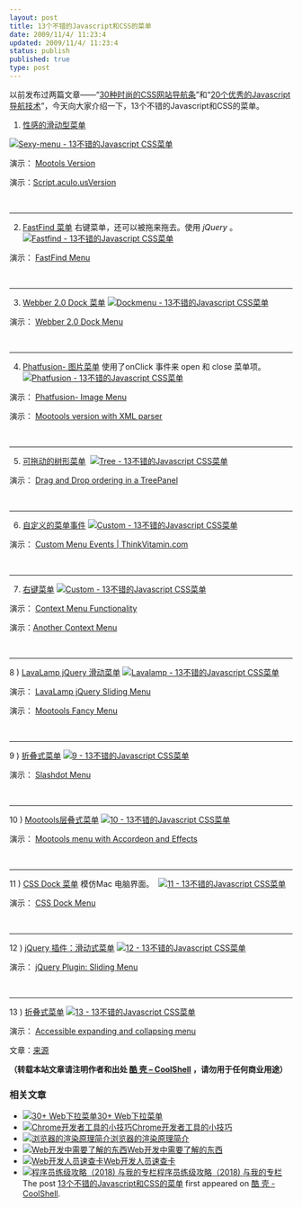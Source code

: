 ```yaml
---
layout: post
title: 13个不错的Javascript和CSS的菜单
date: 2009/11/4/ 11:23:4
updated: 2009/11/4/ 11:23:4
status: publish
published: true
type: post
---
```


以前发布过两篇文章——“[30种时尚的CSS网站导航条](https://coolshell.cn/articles/562.html)”和“[20个优秀的Javascript导航技术](https://coolshell.cn/articles/918.html)”，今天向大家介绍一下，13个不错的Javascript和CSS的菜单。


1) [性感的滑动型菜单](http://www.andrewsellick.com/35/sexy-sliding-javascript-side-bar-menu-using-mootools) 


[![Sexy-menu - 13不错的Javascript CSS菜单](http://9tricks.com/wp-content/uploads/HLIC/4996deb5bbd70cc8d71bc51ec8954385.gif)](http://www.andrewsellick.com/35/sexy-sliding-javascript-side-bar-menu-using-mootools)


演示： [Mootols Version](http://www.andrewsellick.com/examples/sliding-side-bar/ "Demo")  

演示：[Script.aculo.usVersion](http://www.andrewsellick.com/examples/sliding-side-bar-scriptaculous/ "Demo")


 





---

2) [FastFind 菜单](http://labs.activespotlight.net/jQuery/menu_demo.html) 右键菜单，还可以被拖来拖去。使用 *jQuery* 。
[![Fastfind - 13不错的Javascript CSS菜单](http://9tricks.com/wp-content/uploads/HLIC/2c3645511db61a6d2c008aacf5d1b5d3.gif)](http://labs.activespotlight.net/jQuery/menu_demo.html)


演示： [FastFind Menu](http://labs.activespotlight.net/jQuery/menu_demo.html "Demo")


 




---

3) [Webber 2.0 Dock 菜单](http://2210media.com/dock_menu/)
[![Dockmenu - 13不错的Javascript CSS菜单](http://9tricks.com/wp-content/uploads/HLIC/b959949728d1df1f380f68fdd30a345a.gif)](http://2210media.com/dock_menu/)


演示： [Webber 2.0 Dock Menu](http://2210media.com/dock_menu/ "Demo")


 




---

4) [Phatfusion- 图片菜单](http://www.phatfusion.net/) 使用了onClick 事件来 open 和 close 菜单项。
[![Phatfusion - 13不错的Javascript CSS菜单](http://9tricks.com/wp-content/uploads/HLIC/7c8a1d7b798d4a2d919eb83a792b71f0.jpg)](http://www.phatfusion.net/imagemenu/index.htm)


演示： [Phatfusion- Image Menu](http://www.phatfusion.net/imagemenu/index.htm "Demo")  

演示： [Mootools version with XML parser](http://www.artviper.de/ImageMenu/ "Demo")


 




---

5) [可拖动的树形菜单](http://extjs.com/deploy/dev/examples/tree/reorder.html)
 [![Tree - 13不错的Javascript CSS菜单](http://9tricks.com/wp-content/uploads/HLIC/a999b2c5c2b62e523654a43d8f2d379b.gif)](http://extjs.com/deploy/dev/examples/tree/reorder.html)


演示： [Drag and Drop ordering in a TreePanel](http://extjs.com/deploy/dev/examples/tree/reorder.html "Demo")


 




---

6) [自定义的菜单事件](http://www.thinkvitamin.com/)
[![Custom - 13不错的Javascript CSS菜单](http://9tricks.com/wp-content/uploads/HLIC/f049f6dba56c3ff488dcf9d0dba9181a.gif)](http://www.thinkvitamin.com/misc/yui-demos/demo-10.html)


演示： [Custom Menu Events | ThinkVitamin.com](http://www.thinkvitamin.com/misc/yui-demos/demo-10.html "Demo")


 




---

7) [右键菜单](http://yura.thinkweb2.com/scripting/contextMenu/) 
[![Custom - 13不错的Javascript CSS菜单](http://9tricks.com/wp-content/uploads/HLIC/d593bc2e237bc06e6f28e7ccf999eb2b.jpg)](http://yura.thinkweb2.com/scripting/contextMenu/)


演示： [Context Menu Functionality](http://yura.thinkweb2.com/scripting/contextMenu/ "Demo")  

演示：[Another Context Menu](http://utils.softr.net/contextmenoo-menu-contextual-con-mootools/ "demo")


 




---

8 ) [LavaLamp jQuery 滑动菜单](http://gmarwaha.com/blog/?p=7) 
[![Lavalamp - 13不错的Javascript CSS菜单](http://9tricks.com/wp-content/uploads/HLIC/670a6412233b77ecbccf70047b6d75ac.gif)](http://gmarwaha.com/blog/?p=7)


演示： [LavaLamp jQuery Sliding Menu](http://gmarwaha.com/blog/?p=7 "Demo")  

演示： [Mootools Fancy Menu](http://devthought.com/cssjavascript-true-power-fancy-menu/ "Demo")


 




---

9 ) [折叠式菜单](http://www.dynamicdrive.com/dynamicindex1/slashdot.htm)
[![9 - 13不错的Javascript CSS菜单](http://9tricks.com/wp-content/uploads/HLIC/62922536936df5e7c844afa1e86cb606.gif)](http://www.dynamicdrive.com/dynamicindex1/slashdot.htm)


演示： [Slashdot Menu](http://www.dynamicdrive.com/dynamicindex1/slashdot.htm "Demo")


 




---

10 ) [Mootools层叠式菜单](http://www.artviper.eu/mootoolsmenu/)
[![10 - 13不错的Javascript CSS菜单](http://9tricks.com/wp-content/uploads/HLIC/ef8e08b0a9bf0ff831ac0b5078d74115.jpg)](http://www.artviper.eu/mootoolsmenu/)


演示： [Mootools menu with Accordeon and Effects](http://www.artviper.eu/mootoolsmenu/ "Demo")


 




---

11 ) [CSS Dock 菜单](http://www.ndesign-studio.com/blog/mac/css-dock-menu) 模仿Mac 电脑界面。 
[![11 - 13不错的Javascript CSS菜单](http://9tricks.com/wp-content/uploads/HLIC/c995589668f5cafebb326f51458507fd.gif)](http://www.ndesign-studio.com/blog/mac/css-dock-menu)


演示： [CSS Dock Menu](http://www.ndesign-studio.com/blog/mac/css-dock-menu "Demo")


 




---

12 ) [jQuery 插件：滑动式菜单](http://www.getintothis.com/pub/projects/rb_menu/)
[![12 - 13不错的Javascript CSS菜单](http://9tricks.com/wp-content/uploads/HLIC/e89c0f8090dfdf15f02ca59ca26790d1.gif)](http://www.getintothis.com/pub/projects/rb_menu/)


演示： [jQuery Plugin: Sliding Menu](http://www.getintothis.com/pub/projects/rb_menu/ "Demo")


 




---

13 ) [折叠式菜单](http://www.456bereastreet.com/archive/200705/accessible_expanding_and_collapsing_menu/)
[![13 - 13不错的Javascript CSS菜单](http://9tricks.com/wp-content/uploads/HLIC/0a9da228f5264becdc2aac4296776f35.gif)](http://www.456bereastreet.com/lab/accessible-expanding-collapsing-menu/)


演示： [Accessible expanding and collapsing menu](http://www.456bereastreet.com/lab/accessible-expanding-collapsing-menu/ "Demo")


文章：[来源](http://9tricks.com/web-dev/13-awesome-javascript-css-menus/)



**（转载本站文章请注明作者和出处 [酷 壳 – CoolShell](https://coolshell.cn/) ，请勿用于任何商业用途）**



### 相关文章

* [![30+ Web下拉菜单](https://coolshell.cn/wp-content/uploads/2010/10/Drop-Down-Menu-Scripts-5-150x150.jpg)](https://coolshell.cn/articles/3207.html)[30+ Web下拉菜单](https://coolshell.cn/articles/3207.html)
* [![Chrome开发者工具的小技巧](https://coolshell.cn/wp-content/uploads/2017/01/pretty-code-150x150.gif)](https://coolshell.cn/articles/17634.html)[Chrome开发者工具的小技巧](https://coolshell.cn/articles/17634.html)
* [![浏览器的渲染原理简介](https://coolshell.cn/wp-content/uploads/2013/05/Render-Process-150x150.jpg)](https://coolshell.cn/articles/9666.html)[浏览器的渲染原理简介](https://coolshell.cn/articles/9666.html)
* [![Web开发中需要了解的东西](https://coolshell.cn/wp-content/plugins/wordpress-23-related-posts-plugin/static/thumbs/30.jpg)](https://coolshell.cn/articles/6043.html)[Web开发中需要了解的东西](https://coolshell.cn/articles/6043.html)
* [![Web开发人员速查卡](https://coolshell.cn/wp-content/uploads/2011/02/1128-150x150.jpg)](https://coolshell.cn/articles/3684.html)[Web开发人员速查卡](https://coolshell.cn/articles/3684.html)
* [![程序员练级攻略（2018)  与我的专栏](https://coolshell.cn/wp-content/uploads/2018/05/300x262-150x150.jpg)](https://coolshell.cn/articles/18360.html)[程序员练级攻略（2018) 与我的专栏](https://coolshell.cn/articles/18360.html)
The post [13个不错的Javascript和CSS的菜单](https://coolshell.cn/articles/1660.html) first appeared on [酷 壳 - CoolShell](https://coolshell.cn).